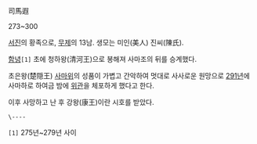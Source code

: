 司馬遐  

273~300  

[서진](%EC%84%9C%EC%A7%84.md)의 황족으로, [무제](%EB%AC%B4%EC%A0%9C.md)의 13남. 생모는
미인(美人) 진씨(陳氏).

[함녕](%ED%95%A8%EB%85%95.md)`[1]` 초에 청하왕(清河王)으로 봉해져 사마조의 뒤를 승계했다.

초은왕(楚隠王) [사마위](%EC%82%AC%EB%A7%88%EC%9C%84.md)의 성품이 가볍고 간악하여 멋대로 사사로운 원망으로
[291년](291%EB%85%84.md)에 사마하로 하여금 밤에 [위관](%EC%9C%84%EA%B4%80.md)을 체포하게
했다고 한다.

이후 사망하고 난 후 강왕(康王)이란 시호를 받았다.  

`\----`

`[1]` 275년~279년 사이

